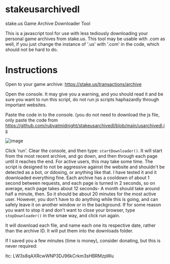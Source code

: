 # stakeusarchivedl
stake.us Game Archive Downloader Tool


This is a javascript tool for use with less tediously downloading your personal game archives from stake.us.
This tool may be usable with .com as well, if you just change the instance of '.us' with '.com' in the code, which should not be hard to do.


# Instructions

Open to your game archive: https://stake.us/transactions/archive

Open the console. It may give you a warning, and you should read it and be sure you want to run this script, do not run js scripts haphazardly through important websites.

Paste the code in to the console. (you do not need to download the js file, only paste the code from https://github.com/rubyatmidnight/stakeusarchivedl/blob/main/usarchivedl.js

![image](https://github.com/user-attachments/assets/c16afdfd-61d1-412d-82b8-d0621ad7f08f)

Click 'run'.
Clear the console, and then type: `startDownloader()`. It will start from the most recent archive, and go down, and then through each page until it reaches the end.
For active users, this may take some time. The script is designed to not be aggressive against the website and shouldn't be detected as a bot, or ddosing, or anything like that. I have tested it and it downloaded everything fine.
Each archive has a cooldown of about 1 second between requests, and each page is turned in 2 seconds, so on average, each page takes about 12 seconds- A month should take around half a minute, then. So it should be about 20 minutes for the most active user. However, you don't have to do anything while this is going, and can safely leave it on another window or in the background. 
If for some reason you want to stop it and don't want to close your browser, type `stopDownloader()` in the smae way, and click run again.

It will download each file, and name each one its respective date, rather than the archive ID. 
It will put them into the downloads folder. 




If I saved you a few minutes (time is money), consider donating, but this is never required: 

ltc: LW3s8qAXRcwWNP3DJ96kCrkm3sHBRMzpWu
